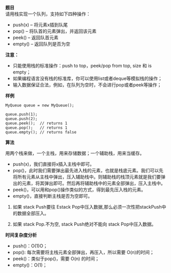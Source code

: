 **题目**  
请用栈实现一个队列，支持如下四种操作：

- push(x) – 将元素x插到队尾
- pop() – 将队首的元素弹出，并返回该元素
- peek() – 返回队首元素
- empty() – 返回队列是否为空 

**注意：**

- 只能使用栈的标准操作：push to top，peek/pop from top, size 和 is empty；
- 如果编程语言没有栈的标准库，你可以使用list或者deque等模拟栈的操作；
- 输入数据保证合法，例如，在队列为空时，不会进行pop或者peek等操作；


**样例**  
```
MyQueue queue = new MyQueue();

queue.push(1);  
queue.push(2);  
queue.peek();  // returns 1  
queue.pop();   // returns 1  
queue.empty(); // returns false
```


**算法**

用两个栈来做，一个主栈，用来存储数据；一个辅助栈，用来当缓存。

- push(x)，我们直接将x插入主栈中即可。
- pop()，此时我们需要弹出最先进入栈的元素，也就是栈底元素。我们可以先将所有元素从主栈中弹出，压入辅助栈中。则辅助栈的栈顶元素就是我们要弹出的元素，将其弹出即可。然后再将辅助栈中的元素全部弹出，压入主栈中。
- peek()，可以用和pop()操作类似的方式，得到最先压入栈的元素。
- empty()，直接判断主栈是否为空即可。

1. 如果 stack Push要往 Estack Pop中压入数据,那么必须一次性把stackPush中的数据全部压入。

2. 如果 stack Pop.不为空, stack Push绝对不能向 stack Pop中压入数据。

**时间复杂度分析**  
- push()：O(1)O；
- pop(): 每次需要将主栈元素全部弹出，再压入，所以需要 O(n)的时间；
- peek()：类似于pop()，需要 O(n) 的时间；
- empty()：O(1)；

